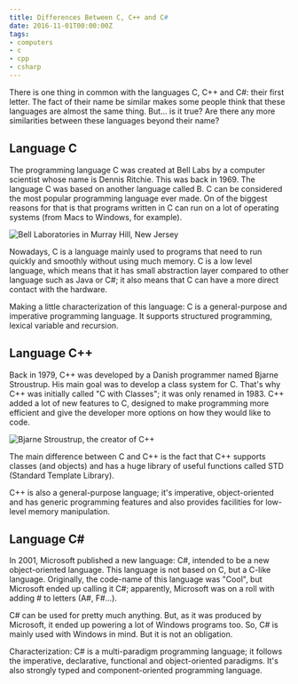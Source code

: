```yaml
---
title: Differences Between C, C++ and C#
date: 2016-11-01T00:00:00Z
tags:
- computers
- c
- cpp
- csharp
---
```


There is one thing in common with the languages C, C++ and
C#: their first letter. The fact of their name be similar makes some people
think that these languages are almost the same thing. But… is it true? Are there
any more similarities between these languages beyond their name?

<!--more-->

## Language C

The programming language C was created at Bell Labs by a computer scientist
whose name is Dennis Ritchie. This was back in 1969. The language C was based on
another language called B. C can be considered the most popular programming
language ever made. On of the biggest reasons for that is that programs written
in C can run on a lot of operating systems (from Macs to Windows, for example).

![Bell Laboratories in Murray Hill, New Jersey](cdn:/2016-11-bell-labs "Bell Laboratories in Murray Hill, New Jersey")

Nowadays, C is a language mainly used to programs that need to run quickly and
smoothly without using much memory. C is a low level language, which means that
it has small abstraction layer compared to other language such as Java or C#; it
also means that C can have a more direct contact with the hardware.

Making a little characterization of this language: C is a general-purpose and
imperative programming language. It supports structured programming, lexical
variable and recursion.

## Language C++

Back in 1979, C++ was developed by a Danish programmer named Bjarne Stroustrup.
His main goal was to develop a class system for C. That's why C++ was initially
called "C with Classes"; it was only renamed in 1983. C++ added a lot of new
features to C, designed to make programming more efficient and give the
developer more options on how they would like to code.

![Bjarne Stroustrup, the creator of C++](cdn:/2016-11-bjarne-social "Bjarne Stroustrup, the creator of C++")

The main difference between C and C++ is the fact that C++ supports classes (and
objects) and has a huge library of useful functions called STD (Standard
Template Library).

C++ is also a general-purpose language; it's imperative, object-oriented and has
generic programming features and also provides facilities for low-level memory
manipulation.

## Language C#

In 2001, Microsoft published a new language: C#, intended to be a new
object-oriented language. This language is not based on C, but a C-like
language. Originally, the code-name of this language was "Cool", but Microsoft
ended up calling it C#; apparently, Microsoft was on a roll with adding # to
letters (A#, F#…).

C# can be used for pretty much anything. But, as it was produced by Microsoft,
it ended up powering a lot of Windows programs too. So, C# is mainly used with
Windows in mind. But it is not an obligation.

Characterization: C# is a multi-paradigm programming language; it follows the
imperative, declarative, functional and object-oriented paradigms. It's also
strongly typed and component-oriented programming language.
